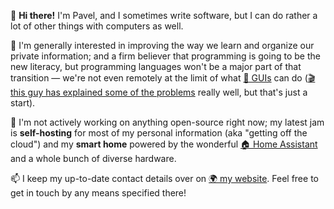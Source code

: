 👋 **Hi there!** I'm Pavel, and I sometimes write software, but I can do rather a lot of other things with computers as well.

🤔 I'm generally interested in improving the way we learn and organize our private information; and a firm believer that programming is going to be the new literacy, but programming languages won't be a major part of that transition — we're not even remotely at the limit of what [📄 GUIs](https://en.wikipedia.org/wiki/Graphical_user_interface) can do ([🎬 this guy has explained some of the problems](https://www.youtube.com/watch?v=AItTqnTsVjA) really well, but that's just a start).

🔭 I'm not actively working on anything open-source right now; my latest jam is **self-hosting** for most of my personal information (aka "getting off the cloud") and my **smart home** powered by the wonderful [🏠 Home Assistant](http://home-assistant.io/) and a whole bunch of diverse hardware.

📫 I keep my up-to-date contact details over on [🌍 my website](https://dside.ru/en/). Feel free to get in touch by any means specified there!

